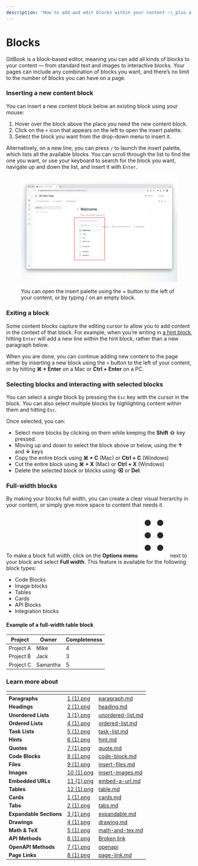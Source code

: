 ```yaml
---
description: "How to add and edit blocks within your content —\_plus a full list of the standard blocks GitBook offers."
---
```


# Blocks

GitBook is a block-based editor, meaning you can add all kinds of blocks to your content — from standard text and images to interactive blocks. Your pages can include any combination of blocks you want, and there’s no limit to the number of blocks you can have on a page.

### Inserting a new content block

You can insert a new content block below an existing block using your mouse:

1. Hover over the block above the place you need the new content block.
2. Click on the `+` icon that appears on the left to open the insert palette.
3. Select the block you want from the drop-down menu to insert it.

Alternatively, on a new line, you can press `/` to launch the insert palette, which lists all the available blocks. You can scroll through the list to find the one you want, or use your keyboard to search for the block you want, navigate up and down the list, and insert it with `Enter`.

<figure><img src="../../.gitbook/assets/block-insertion.png" alt=""><figcaption><p>You can open the insert palette using the + button to the left of your content, or by typing / on an empty block.</p></figcaption></figure>

### Exiting a block

Some content blocks capture the editing cursor to allow you to add content in the context of that block. For example, when you’re writing in [a hint block](hint.md), hitting `Enter` will add a new line within the hint block, rather than a new paragraph below.

When you are done, you can continue adding new content to the page either by inserting a new block using the `+` button to the left of your content, or by hitting **⌘ + Enter** on a Mac or **Ctrl + Enter** on a PC.

### Selecting blocks and interacting with selected blocks

You can select a single block by pressing the `Esc` key with the cursor in the block. You can also select multiple blocks by highlighting content within them and hitting `Esc`.

Once selected, you can:

* Select more blocks by clicking on them while keeping the **Shift ⇧** key pressed.
* Moving up and down to select the block above or below, using the **↑** and **↓** keys
* Copy the entire block using **⌘ + C** (Mac) or **Ctrl + C** (Windows)
* Cut the entire block using **⌘ + X** (Mac) or **Ctrl + X** (Windows)
* Delete the selected block or blocks using **⌫** or **Del**.

### Full-width blocks

By making your blocks full width, you can create a clear visual hierarchy in your content, or simply give more space to content that needs it.

To make a block full width, click on the **Options menu** <img src="../../.gitbook/assets/Options menu.png" alt="" data-size="line"> next to your block and select **Full width**. This feature is available for the following block types:

* Code Blocks
* Image blocks
* Tables
* Cards
* API Blocks
* Integration blocks

#### Example of a full-width table block&#x20;

<table data-full-width="true"><thead><tr><th>Project</th><th>Owner</th><th data-type="rating" data-max="5">Completeness</th></tr></thead><tbody><tr><td>Project A</td><td>Mike</td><td>4</td></tr><tr><td>Project B</td><td>Jack</td><td>3</td></tr><tr><td>Project C</td><td>Samantha</td><td>5</td></tr></tbody></table>

### Learn more about

<table data-view="cards"><thead><tr><th></th><th data-hidden data-card-cover data-type="files"></th><th data-hidden data-card-target data-type="content-ref"></th></tr></thead><tbody><tr><td><strong>Paragraphs</strong></td><td><a href="../../.gitbook/assets/1 (1).png">1 (1).png</a></td><td><a href="paragraph.md">paragraph.md</a></td></tr><tr><td><strong>Headings</strong></td><td><a href="../../.gitbook/assets/2 (1).png">2 (1).png</a></td><td><a href="heading.md">heading.md</a></td></tr><tr><td><strong>Unordered Lists</strong></td><td><a href="../../.gitbook/assets/3 (1).png">3 (1).png</a></td><td><a href="unordered-list.md">unordered-list.md</a></td></tr><tr><td><strong>Ordered Lists</strong></td><td><a href="../../.gitbook/assets/4 (1).png">4 (1).png</a></td><td><a href="ordered-list.md">ordered-list.md</a></td></tr><tr><td><strong>Task Lists</strong></td><td><a href="../../.gitbook/assets/5 (1).png">5 (1).png</a></td><td><a href="task-list.md">task-list.md</a></td></tr><tr><td><strong>Hints</strong></td><td><a href="../../.gitbook/assets/6 (1).png">6 (1).png</a></td><td><a href="hint.md">hint.md</a></td></tr><tr><td><strong>Quotes</strong></td><td><a href="../../.gitbook/assets/7 (1).png">7 (1).png</a></td><td><a href="quote.md">quote.md</a></td></tr><tr><td><strong>Code Blocks</strong></td><td><a href="../../.gitbook/assets/8 (1).png">8 (1).png</a></td><td><a href="code-block.md">code-block.md</a></td></tr><tr><td><strong>Files</strong></td><td><a href="../../.gitbook/assets/9 (1).png">9 (1).png</a></td><td><a href="insert-files.md">insert-files.md</a></td></tr><tr><td><strong>Images</strong></td><td><a href="../../.gitbook/assets/10 (1).png">10 (1).png</a></td><td><a href="insert-images.md">insert-images.md</a></td></tr><tr><td><strong>Embedded URLs</strong></td><td><a href="../../.gitbook/assets/11 (1).png">11 (1).png</a></td><td><a href="embed-a-url.md">embed-a-url.md</a></td></tr><tr><td><strong>Tables</strong></td><td><a href="../../.gitbook/assets/12 (1).png">12 (1).png</a></td><td><a href="table.md">table.md</a></td></tr><tr><td><strong>Cards</strong></td><td><a href="../../.gitbook/assets/1 (1).png">1 (1).png</a></td><td><a href="cards.md">cards.md</a></td></tr><tr><td><strong>Tabs</strong></td><td><a href="../../.gitbook/assets/2 (1).png">2 (1).png</a></td><td><a href="tabs.md">tabs.md</a></td></tr><tr><td><strong>Expandable Sections</strong></td><td><a href="../../.gitbook/assets/3 (1).png">3 (1).png</a></td><td><a href="expandable.md">expandable.md</a></td></tr><tr><td><strong>Drawings</strong></td><td><a href="../../.gitbook/assets/4 (1).png">4 (1).png</a></td><td><a href="drawing.md">drawing.md</a></td></tr><tr><td><strong>Math &#x26; TeX</strong></td><td><a href="../../.gitbook/assets/5 (1).png">5 (1).png</a></td><td><a href="math-and-tex.md">math-and-tex.md</a></td></tr><tr><td><strong>API Methods</strong></td><td><a href="../../.gitbook/assets/6 (1).png">6 (1).png</a></td><td><a href="broken-reference">Broken link</a></td></tr><tr><td><strong>OpenAPI Methods</strong></td><td><a href="../../.gitbook/assets/7 (1).png">7 (1).png</a></td><td><a href="openapi/">openapi</a></td></tr><tr><td><strong>Page Links</strong></td><td><a href="../../.gitbook/assets/8 (1).png">8 (1).png</a></td><td><a href="page-link.md">page-link.md</a></td></tr></tbody></table>

